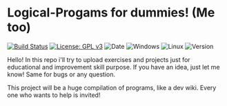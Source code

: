 # Logical-Progams for dummies! (Me too)

  [![Build Status](https://travis-ci.com/Kr1ftKr4ft/Logical-Progams.svg?branch=master)](https://travis-ci.com/Kr1ftKr4ft/Logical-Progams) 
  [![License: GPL v3](https://img.shields.io/badge/License-GPLv3-blue.svg)](https://www.gnu.org/licenses/gpl-3.0)
  ![Date](https://img.shields.io/badge/Date-2019--05--21-blue.svg)
  ![Windows](https://img.shields.io/badge/windows%20-passing-green.svg)
  ![Linux](https://img.shields.io/badge/linux-testing-red.svg)
  ![Version](https://img.shields.io/badge/version-v1.1-yellow.svg)
  
  
Hello!
In this repo i'll try to upload exercises and projects just for educational and improvement skill purpose. If you have an idea, just let me 
know! Same for bugs or any question.

This project will be a huge compilation of programs, like a dev wiki.
Every one who wants to help is invited!

